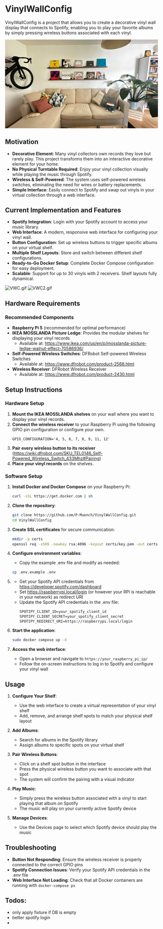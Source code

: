 # VinylWallConfig

VinylWallConfig is a project that allows you to create a decorative vinyl wall display that connects to Spotify, enabling you to play your favorite albums by simply pressing wireless buttons associated with each vinyl.

![installation.jpg](docs/installation.jpg)

## Motivation

- **Decorative Element**: Many vinyl collectors own records they love but rarely play. This project transforms them into an interactive decorative element for your home.
- **No Physical Turntable Required**: Enjoy your vinyl collection visually while playing the music through Spotify.
- **Wireless & Self-Powered**: The system uses self-powered wireless switches, eliminating the need for wires or battery replacements.
- **Simple Interface**: Easily connect to Spotify and swap out vinyls in your virtual collection through a web interface.

## Current Implementation and Features

- **Spotify Integration**: Login with your Spotify account to access your music library.
- **Web Interface**: A modern, responsive web interface for configuring your vinyl wall.
- **Button Configuration**: Set up wireless buttons to trigger specific albums on your virtual shelf.
- **Multiple Shelf Layouts**: Store and switch between different shelf configurations.
- **Ready-to-Go Docker Setup**: Complete Docker Compose configuration for easy deployment.
- **Scalable**: Support for up to 30 vinyls with 2 receivers. Shelf layouts fully dynamical.

![VWC.gif](docs/VWC.gif)
![VWC2.gif](docs/VWC2.gif)
## Hardware Requirements

### Recommended Components

- **Raspberry Pi 5** (recommended for optimal performance)
- **IKEA MOSSLANDA Picture Ledge**: Provides the modular shelves for displaying your vinyl records
  - Available at: https://www.ikea.com/us/en/p/mosslanda-picture-ledge-walnut-effect-70586936/
- **Self-Powered Wireless Switches**: DFRobot Self-powered Wireless Switches
  - Available at: https://www.dfrobot.com/product-2568.html
- **Wireless Receiver**: DFRobot Wireless Receiver
  - Available at: https://www.dfrobot.com/product-2430.html

## Setup Instructions

### Hardware Setup

1. **Mount the IKEA MOSSLANDA shelves** on your wall where you want to display your vinyl records.
2. **Connect the wireless receiver** to your Raspberry Pi using the following GPIO pin configuration or configure your own.
   ```
   GPIO_CONFIGURATION='4, 5, 6, 7, 8, 9, 11, 12'
   ```
4. **Pair every wireless button to its receiver** (https://wiki.dfrobot.com/SKU_TEL0146_Self-Powered_Wireless_Switch_433Mhz#Pairing)
3. **Place your vinyl records** on the shelves.

### Software Setup

1. **Install Docker and Docker Compose** on your Raspberry Pi:
   ```bash
   curl -sSL https://get.docker.com | sh
   ```

2. **Clone the repository**:
   ```bash
   git clone https://github.com/P-Muench/VinylWallConfig.git
   cd VinylWallConfig
   ```

3. **Create SSL certificates** for secure communication:
   ```bash
   mkdir -p certs
   openssl req -x509 -newkey rsa:4096 -keyout certs/key.pem -out certs/cert.pem -days 3650 -nodes -subj "/CN=localhost"
   ```

4. **Configure environment variables**:
   - Copy the example .env file and modify as needed:
   ```bash
   cp .env.example .env
   ```
   
5. - Get your Spotify API credentials from https://developer.spotify.com/dashboard
   - Set https://raspberrypi.local/login (or however your RPi is reachable in your network) as redirect URI
   - Update the Spotify API credentials in the .env file:
     ```
     SPOTIPY_CLIENT_ID=your_spotify_client_id
     SPOTIPY_CLIENT_SECRET=your_spotify_client_secret
     SPOTIPY_REDIRECT_URI=https://raspberrypi.local/login
     ```

6. **Start the application**:
   ```bash
   sudo docker compose up -d
   ```

7. **Access the web interface**:
   - Open a browser and navigate to `https://your_raspberry_pi_ip/`
   - Follow the on-screen instructions to log in to Spotify and configure your vinyl wall

## Usage

1. **Configure Your Shelf**:
   - Use the web interface to create a virtual representation of your vinyl shelf
   - Add, remove, and arrange shelf spots to match your physical shelf layout

2. **Add Albums**:
   - Search for albums in the Spotify library
   - Assign albums to specific spots on your virtual shelf

3. **Pair Wireless Buttons**:
   - Click on a shelf spot button in the interface
   - Press the physical wireless button you want to associate with that spot
   - The system will confirm the pairing with a visual indicator

4. **Play Music**:
   - Simply press the wireless button associated with a vinyl to start playing that album on Spotify
   - The music will play on your currently active Spotify device

5. **Manage Devices**:
   - Use the Devices page to select which Spotify device should play the music

## Troubleshooting

- **Button Not Responding**: Ensure the wireless receiver is properly connected to the correct GPIO pins
- **Spotify Connection Issues**: Verify your Spotify API credentials in the .env file
- **Web Interface Not Loading**: Check that all Docker containers are running with `docker-compose ps`

## Todos:
- only apply fixture if DB is empty
- better spotify login
- 